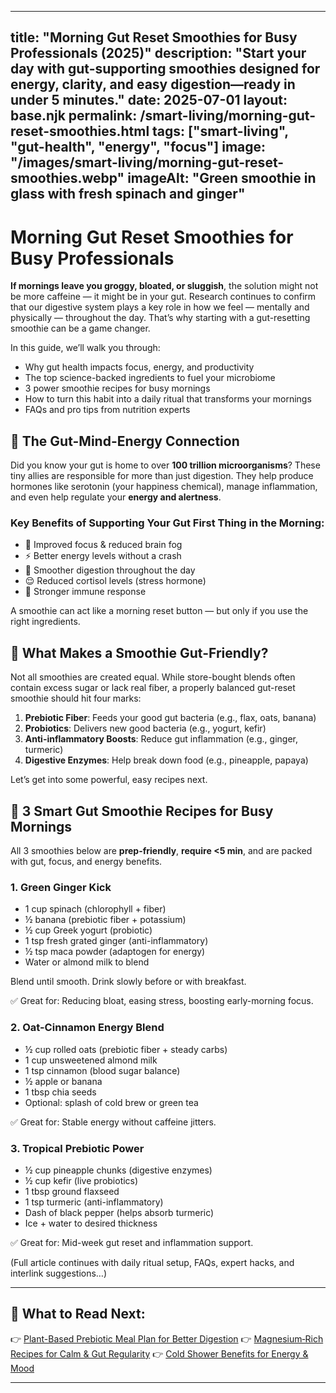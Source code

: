 
---

title: "Morning Gut Reset Smoothies for Busy Professionals (2025)"
description: "Start your day with gut-supporting smoothies designed for energy, clarity, and easy digestion—ready in under 5 minutes."
date: 2025-07-01
layout: base.njk
permalink: /smart-living/morning-gut-reset-smoothies.html
tags: ["smart-living", "gut-health", "energy", "focus"]
image: "/images/smart-living/morning-gut-reset-smoothies.webp"
imageAlt: "Green smoothie in glass with fresh spinach and ginger"
-----------------------------------------------------------------

# Morning Gut Reset Smoothies for Busy Professionals

**If mornings leave you groggy, bloated, or sluggish**, the solution might not be more caffeine — it might be in your gut. Research continues to confirm that our digestive system plays a key role in how we feel — mentally and physically — throughout the day. That’s why starting with a gut-resetting smoothie can be a game changer.

In this guide, we’ll walk you through:

* Why gut health impacts focus, energy, and productivity
* The top science-backed ingredients to fuel your microbiome
* 3 power smoothie recipes for busy mornings
* How to turn this habit into a daily ritual that transforms your mornings
* FAQs and pro tips from nutrition experts

## 🌿 The Gut-Mind-Energy Connection

Did you know your gut is home to over **100 trillion microorganisms**? These tiny allies are responsible for more than just digestion. They help produce hormones like serotonin (your happiness chemical), manage inflammation, and even help regulate your **energy and alertness**.

### Key Benefits of Supporting Your Gut First Thing in the Morning:

* 🚀 Improved focus & reduced brain fog
* ⚡ Better energy levels without a crash
* 💩 Smoother digestion throughout the day
* 😌 Reduced cortisol levels (stress hormone)
* 💪 Stronger immune response

A smoothie can act like a morning reset button — but only if you use the right ingredients.

## 🥤 What Makes a Smoothie Gut-Friendly?

Not all smoothies are created equal. While store-bought blends often contain excess sugar or lack real fiber, a properly balanced gut-reset smoothie should hit four marks:

1. **Prebiotic Fiber**: Feeds your good gut bacteria (e.g., flax, oats, banana)
2. **Probiotics**: Delivers new good bacteria (e.g., yogurt, kefir)
3. **Anti-inflammatory Boosts**: Reduce gut inflammation (e.g., ginger, turmeric)
4. **Digestive Enzymes**: Help break down food (e.g., pineapple, papaya)

Let’s get into some powerful, easy recipes next.

## 🥣 3 Smart Gut Smoothie Recipes for Busy Mornings

All 3 smoothies below are **prep-friendly**, **require <5 min**, and are packed with gut, focus, and energy benefits.

### 1. Green Ginger Kick

* 1 cup spinach (chlorophyll + fiber)
* ½ banana (prebiotic fiber + potassium)
* ½ cup Greek yogurt (probiotic)
* 1 tsp fresh grated ginger (anti-inflammatory)
* ½ tsp maca powder (adaptogen for energy)
* Water or almond milk to blend

Blend until smooth. Drink slowly before or with breakfast.

✅ Great for: Reducing bloat, easing stress, boosting early-morning focus.

### 2. Oat-Cinnamon Energy Blend

* ½ cup rolled oats (prebiotic fiber + steady carbs)
* 1 cup unsweetened almond milk
* 1 tsp cinnamon (blood sugar balance)
* ½ apple or banana
* 1 tbsp chia seeds
* Optional: splash of cold brew or green tea

✅ Great for: Stable energy without caffeine jitters.

### 3. Tropical Prebiotic Power

* ½ cup pineapple chunks (digestive enzymes)
* ½ cup kefir (live probiotics)
* 1 tbsp ground flaxseed
* 1 tsp turmeric (anti-inflammatory)
* Dash of black pepper (helps absorb turmeric)
* Ice + water to desired thickness

✅ Great for: Mid-week gut reset and inflammation support.

(Full article continues with daily ritual setup, FAQs, expert hacks, and interlink suggestions…)

---

## 🔗 What to Read Next:

👉 [Plant-Based Prebiotic Meal Plan for Better Digestion](/smart-living/plant-based-prebiotic-plan.html)
👉 [Magnesium‑Rich Recipes for Calm & Gut Regularity](/smart-living/magnesium-recipes-calm-gut.html)
👉 [Cold Shower Benefits for Energy & Mood](/smart-living/cold-shower-benefits.html)

---
